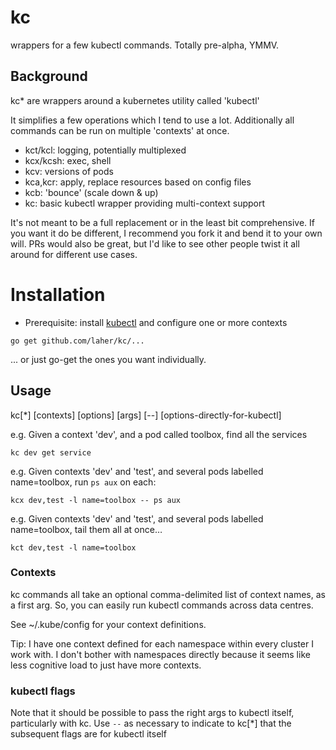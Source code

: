 # kc

wrappers for a few kubectl commands. Totally pre-alpha, YMMV.

## Background

kc* are wrappers around a kubernetes utility called 'kubectl'

It simplifies a few operations which I tend to use a lot. Additionally all commands can be run on multiple 'contexts' at once.

 * kct/kcl: logging, potentially multiplexed
 * kcx/kcsh: exec, shell
 * kcv: versions of pods
 * kca,kcr: apply, replace resources based on config files
 * kcb: 'bounce' (scale down & up)
 * kc: basic kubectl wrapper providing multi-context support

It's not meant to be a full replacement or in the least bit comprehensive. If you want it do be different, I recommend you fork it and bend it to your own will. PRs would also be great, but I'd like to see other people twist it all around for different use cases.

# Installation

 * Prerequisite: install [kubectl](https://kubernetes.io/docs/tasks/tools/install-kubectl/) and configure one or more contexts

`go get github.com/laher/kc/...`

... or just go-get the ones you want individually.

## Usage

kc[*] [contexts] [options] [args] [--] [options-directly-for-kubectl]

e.g. Given a context 'dev', and a pod called toolbox, find all the services

    kc dev get service

e.g. Given contexts 'dev' and 'test', and several pods labelled name=toolbox, run `ps aux` on each:

    kcx dev,test -l name=toolbox -- ps aux

e.g. Given contexts 'dev' and 'test', and several pods labelled name=toolbox, tail them all at once…

    kct dev,test -l name=toolbox

### Contexts

kc commands all take an optional comma-delimited list of context names, as a first arg. So, you can easily run kubectl commands across data centres.

See ~/.kube/config for your context definitions. 

Tip: I have one context defined for each namespace within every cluster I work with. I don't bother with namespaces directly because it seems like less cognitive load to just have more contexts.

### kubectl flags

Note that it should be possible to pass the right args to kubectl itself, particularly with kc. Use `--` as necessary to indicate to kc[*] that the subsequent flags are for kubectl itself
